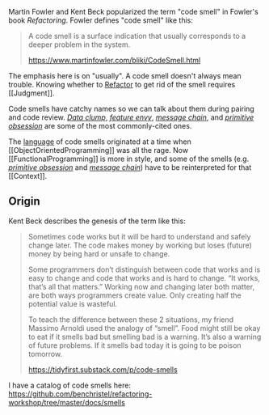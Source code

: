 Martin Fowler and Kent Beck popularized the term "code smell" in Fowler's book _Refactoring_. Fowler defines "code smell" like this:

> A code smell is a surface indication that usually corresponds to a deeper problem in the system.
>
> https://www.martinfowler.com/bliki/CodeSmell.html

The emphasis here is on "usually". A code smell doesn't always mean trouble. Knowing whether to [Refactor](Refactoring) to get rid of the smell requires [[Judgment]].

Code smells have catchy names so we can talk about them during pairing and code review. [_Data clump_](https://github.com/benchristel/refactoring-workshop/blob/master/docs/smells/data-clump.md), [_feature envy_](https://github.com/benchristel/refactoring-workshop/blob/master/docs/smells/feature-envy.md), [_message chain_](https://github.com/benchristel/refactoring-workshop/blob/master/docs/smells/message-chain.md), and [_primitive obsession_](https://github.com/benchristel/refactoring-workshop/blob/master/docs/smells/primitive-obsession.md) are some of the most commonly-cited ones.

The [language](PatternLanguage) of code smells originated at a time when [[ObjectOrientedProgramming]] was all the rage. Now [[FunctionalProgramming]] is more in style, and some of the smells (e.g. [_primitive obsession_](https://github.com/benchristel/refactoring-workshop/blob/master/docs/smells/primitive-obsession.md) and [_message chain_](https://github.com/benchristel/refactoring-workshop/blob/master/docs/smells/message-chain.md)) have to be reinterpreted for that [[Context]].

## Origin

Kent Beck describes the genesis of the term like this:

> Sometimes code works but it will be hard to understand and safely change later. The code makes money by working but loses (future) money by being hard or unsafe to change. 
>
> Some programmers don’t distinguish between code that works and is easy to change and code that works and is hard to change. “It works, that’s all that matters.” Working now and changing later both matter, are both ways programmers create value. Only creating half the potential value is wasteful.
> 
> To teach the difference between these 2 situations, my friend Massimo Arnoldi used the analogy of “smell”. Food might still be okay to eat if it smells bad but smelling bad is a warning. It’s also a warning of future problems. If it smells bad today it is going to be poison tomorrow.
>
> https://tidyfirst.substack.com/p/code-smells

I have a catalog of code smells here: https://github.com/benchristel/refactoring-workshop/tree/master/docs/smells
